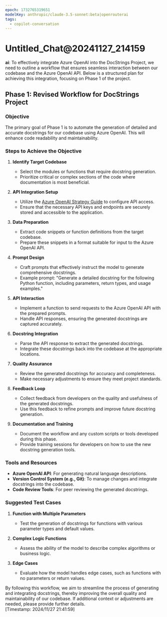 ```yaml
---
epoch: 1732765319651
modelKey: anthropic/claude-3.5-sonnet:beta|openrouterai
tags:
  - copilot-conversation
---
```


# Untitled_Chat@20241127_214159

**ai**: To effectively integrate Azure OpenAI into the DocStrings Project, we need to outline a workflow that ensures seamless interaction between our codebase and the Azure OpenAI API. Below is a structured plan for achieving this integration, focusing on Phase 1 of the project.

## Phase 1: Revised Workflow for DocStrings Project

### Objective

The primary goal of Phase 1 is to automate the generation of detailed and accurate docstrings for our codebase using Azure OpenAI. This will enhance code readability and maintainability.

### Steps to Achieve the Objective

1. **Identify Target Codebase**
   - Select the modules or functions that require docstring generation.
   - Prioritize critical or complex sections of the code where documentation is most beneficial.

2. **API Integration Setup**
   - Utilize the [Azure OpenAI Strategy Guide](./Azure%20OpenAI%20Strategy%20Guide.md) to configure API access.
   - Ensure that the necessary API keys and endpoints are securely stored and accessible to the application.

3. **Data Preparation**
   - Extract code snippets or function definitions from the target codebase.
   - Prepare these snippets in a format suitable for input to the Azure OpenAI API.

4. **Prompt Design**
   - Craft prompts that effectively instruct the model to generate comprehensive docstrings.
   - Example prompt: "Generate a detailed docstring for the following Python function, including parameters, return types, and usage examples."

5. **API Interaction**
   - Implement a function to send requests to the Azure OpenAI API with the prepared prompts.
   - Handle API responses, ensuring the generated docstrings are captured accurately.

6. **Docstring Integration**
   - Parse the API response to extract the generated docstrings.
   - Integrate these docstrings back into the codebase at the appropriate locations.

7. **Quality Assurance**
   - Review the generated docstrings for accuracy and completeness.
   - Make necessary adjustments to ensure they meet project standards.

8. **Feedback Loop**
   - Collect feedback from developers on the quality and usefulness of the generated docstrings.
   - Use this feedback to refine prompts and improve future docstring generation.

9. **Documentation and Training**
   - Document the workflow and any custom scripts or tools developed during this phase.
   - Provide training sessions for developers on how to use the new docstring generation tools.

### Tools and Resources

- **Azure OpenAI API**: For generating natural language descriptions.
- **Version Control System (e.g., Git)**: To manage changes and integrate docstrings into the codebase.
- **Code Review Tools**: For peer reviewing the generated docstrings.

### Suggested Test Cases

1. **Function with Multiple Parameters**
   - Test the generation of docstrings for functions with various parameter types and default values.

2. **Complex Logic Functions**
   - Assess the ability of the model to describe complex algorithms or business logic.

3. **Edge Cases**
   - Evaluate how the model handles edge cases, such as functions with no parameters or return values.

By following this workflow, we aim to streamline the process of generating and integrating docstrings, thereby improving the overall quality and maintainability of our codebase. If additional context or adjustments are needed, please provide further details.  
[Timestamp: 2024/11/27 21:41:59]
